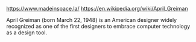 https://www.madeinspace.la/
https://en.wikipedia.org/wiki/April_Greiman

April Greiman (born March 22, 1948) is an American designer widely recognized as one of the first designers to embrace computer technology as a design tool.